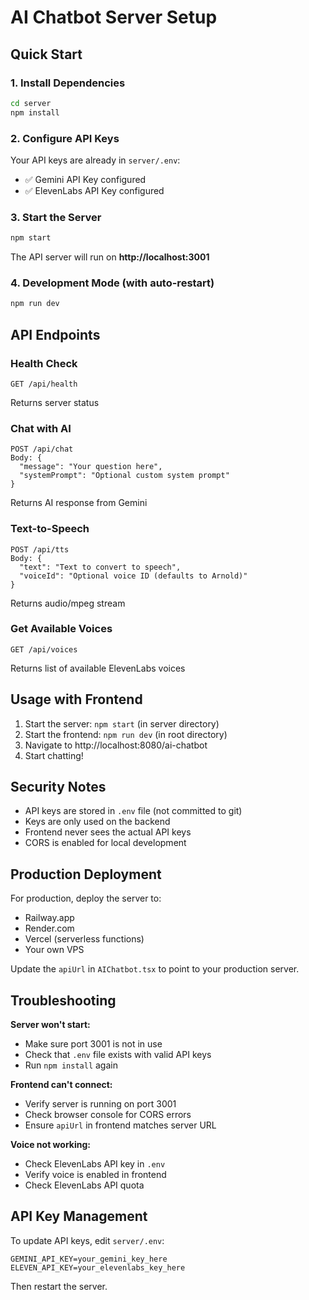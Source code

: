 # AI Chatbot Server Setup

## Quick Start

### 1. Install Dependencies
```bash
cd server
npm install
```

### 2. Configure API Keys
Your API keys are already in `server/.env`:
- ✅ Gemini API Key configured
- ✅ ElevenLabs API Key configured

### 3. Start the Server
```bash
npm start
```

The API server will run on **http://localhost:3001**

### 4. Development Mode (with auto-restart)
```bash
npm run dev
```

## API Endpoints

### Health Check
```
GET /api/health
```
Returns server status

### Chat with AI
```
POST /api/chat
Body: {
  "message": "Your question here",
  "systemPrompt": "Optional custom system prompt"
}
```
Returns AI response from Gemini

### Text-to-Speech
```
POST /api/tts
Body: {
  "text": "Text to convert to speech",
  "voiceId": "Optional voice ID (defaults to Arnold)"
}
```
Returns audio/mpeg stream

### Get Available Voices
```
GET /api/voices
```
Returns list of available ElevenLabs voices

## Usage with Frontend

1. Start the server: `npm start` (in server directory)
2. Start the frontend: `npm run dev` (in root directory)
3. Navigate to http://localhost:8080/ai-chatbot
4. Start chatting!

## Security Notes

- API keys are stored in `.env` file (not committed to git)
- Keys are only used on the backend
- Frontend never sees the actual API keys
- CORS is enabled for local development

## Production Deployment

For production, deploy the server to:
- Railway.app
- Render.com
- Vercel (serverless functions)
- Your own VPS

Update the `apiUrl` in `AIChatbot.tsx` to point to your production server.

## Troubleshooting

**Server won't start:**
- Make sure port 3001 is not in use
- Check that `.env` file exists with valid API keys
- Run `npm install` again

**Frontend can't connect:**
- Verify server is running on port 3001
- Check browser console for CORS errors
- Ensure `apiUrl` in frontend matches server URL

**Voice not working:**
- Check ElevenLabs API key in `.env`
- Verify voice is enabled in frontend
- Check ElevenLabs API quota

## API Key Management

To update API keys, edit `server/.env`:
```env
GEMINI_API_KEY=your_gemini_key_here
ELEVEN_API_KEY=your_elevenlabs_key_here
```

Then restart the server.
